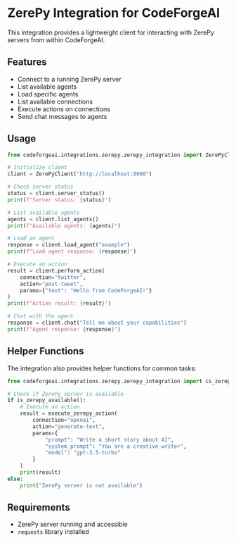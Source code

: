 # ZerePy Integration for CodeForgeAI

This integration provides a lightweight client for interacting with ZerePy servers from within CodeForgeAI.

## Features

- Connect to a running ZerePy server
- List available agents
- Load specific agents
- List available connections
- Execute actions on connections
- Send chat messages to agents

## Usage

```python
from codeforgeai.integrations.zerepy.zerepy_integration import ZerePyClient

# Initialize client
client = ZerePyClient("http://localhost:8000")

# Check server status
status = client.server_status()
print(f"Server status: {status}")

# List available agents
agents = client.list_agents()
print(f"Available agents: {agents}")

# Load an agent
response = client.load_agent("example")
print(f"Load agent response: {response}")

# Execute an action
result = client.perform_action(
    connection="twitter",
    action="post-tweet",
    params={"text": "Hello from CodeForgeAI!"}
)
print(f"Action result: {result}")

# Chat with the agent
response = client.chat("Tell me about your capabilities")
print(f"Agent response: {response}")
```

## Helper Functions

The integration also provides helper functions for common tasks:

```python
from codeforgeai.integrations.zerepy.zerepy_integration import is_zerepy_available, execute_zerepy_action

# Check if ZerePy server is available
if is_zerepy_available():
    # Execute an action
    result = execute_zerepy_action(
        connection="openai",
        action="generate-text",
        params={
            "prompt": "Write a short story about AI",
            "system_prompt": "You are a creative writer",
            "model": "gpt-3.5-turbo"
        }
    )
    print(result)
else:
    print("ZerePy server is not available")
```

## Requirements

- ZerePy server running and accessible
- `requests` library installed

